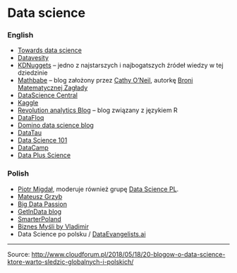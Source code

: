 # Data science

### English
<ul>
<li><a href="https://towardsdatascience.com/" target="_blank" rel="noopener">Towards data science</a></li>
<li><a href="http://www.dataversity.net/" target="_blank" rel="noopener">Datavesity</a></li>
<li><a href="http://www.kdnuggets.com/websites/blogs.html" target="_blank" rel="noopener">KDNuggets</a> – jedno z najstarszych i najbogatszych źródeł wiedzy w tej dziedzinie</li>
<li><a href="https://mathbabe.org/" target="_blank" rel="noopener">Mathbabe</a> – blog założony przez <a href="https://en.wikipedia.org/wiki/Cathy_O'Neil" target="_blank" rel="noopener">Cathy O’Neil</a>, autorkę <a href="https://ksiegarnia.pwn.pl/Bron-matematycznej-zaglady,727805967,p.html" target="_blank" rel="noopener">Broni Matematycznej Zagłady</a></li>
<li><a href="http://www.datasciencecentral.com/" target="_blank" rel="noopener">DataScience Central</a></li>
<li><a href="http://blog.kaggle.com/" target="_blank" rel="noopener">Kaggle</a></li>
<li><a href="http://blog.revolutionanalytics.com/" target="_blank" rel="noopener">Revolution analytics Blog</a> – blog związany z językiem R</li>
<li><a href="https://datafloq.com/" target="_blank" rel="noopener">DataFloq</a></li>
<li><a href="https://blog.dominodatalab.com/" target="_blank" rel="noopener">Domino data science blog</a></li>
<li><a href="http://www.datatau.com/" target="_blank" rel="noopener">DataTau</a></li>
<li><a href="http://101.datascience.community/" target="_blank" rel="noopener">Data Science 101</a></li>
<li><a href="https://www.datacamp.com/community/blog" target="_blank" rel="noopener">DataCamp</a></li>
<li><a href="https://www.dataplusscience.com/insights.html" target="_blank" rel="noopener">Data Plus Science</a></li>
</ul>

### Polish
<ul>
<li><a href="http://p.migdal.pl/" target="_blank" rel="noopener">Piotr Migdał</a>, moderuje również grupę <a href="https://www.facebook.com/groups/datasciencepl/" target="_blank" rel="noopener">Data Science PL</a>.</li>
<li><a href="https://mateuszgrzyb.pl/" target="_blank" rel="noopener">Mateusz Grzyb</a></li>
<li><a href="http://bigdatapassion.pl/" target="_blank" rel="noopener">Big Data Passion</a></li>
<li><a href="http://getindata.com/category/blog/" target="_blank" rel="noopener">GetInData blog</a></li>
<li><a href="http://smarterpoland.pl/" target="_blank" rel="noopener">SmarterPoland</a></li>
<li><a href="http://biznesmysli.pl/" target="_blank" rel="noopener">Biznes Myśli by Vladimir</a></li>
<li>Data Science po polsku / <a href="http://dataevangelists.ai/" target="_blank" rel="noopener">DataEvangelists.ai</a></li>
</ul>

---
Source:
http://www.cloudforum.pl/2018/05/18/20-blogow-o-data-science-ktore-warto-sledzic-globalnych-i-polskich/
